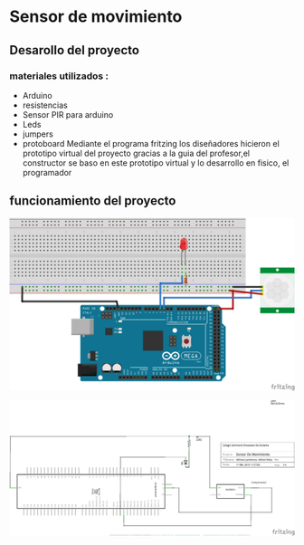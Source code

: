 # Sensor de movimiento

## Desarollo del proyecto
### materiales utilizados :
+ Arduino
+ resistencias
+ Sensor PIR para arduino
+ Leds
+ jumpers
+ protoboard
Mediante el programa fritzing los diseñadores hicieron el prototipo virtual del proyecto gracias a la guia del profesor,el constructor se baso en este prototipo virtual y lo desarrollo en fisico, el programador 

## funcionamiento del proyecto 

![1](https://github.com/alisonsandoval/PROYECTO-G1/blob/master/protoboard%202.png)

![1](https://github.com/alisonsandoval/PROYECTO-G1/blob/master/esquematico2.png)
